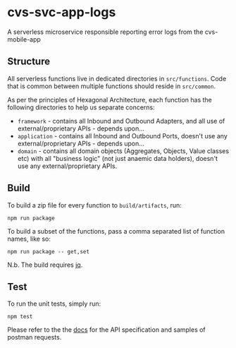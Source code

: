 # cvs-svc-app-logs

A serverless microservice responsible reporting error logs from the cvs-mobile-app

## Structure

All serverless functions live in dedicated directories in `src/functions`.
Code that is common between multiple functions should reside in `src/common`.

As per the principles of Hexagonal Architecture, each function has the following directories to help us separate concerns:

- `framework` - contains all Inbound and Outbound Adapters, and all use of external/proprietary APIs - depends upon...
- `application` - contains all Inbound and Outbound Ports, doesn't use any external/proprietary APIs - depends upon...
- `domain` - contains all domain objects (Aggregates, Objects, Value classes etc) with all "business logic" (not just anaemic data holders), doesn't use any external/proprietary APIs.

## Build

To build a zip file for every function to `build/artifacts`, run:

```shell
npm run package
```

To build a subset of the functions, pass a comma separated list of function names, like so:

```shell
npm run package -- get,set
```

N.b. The build requires [jq](https://github.com/stedolan/jq).

## Test

To run the unit tests, simply run:

```shell
npm test
```

Please refer to the the [docs](./docs/README.md) for the API specification and samples of postman requests.
